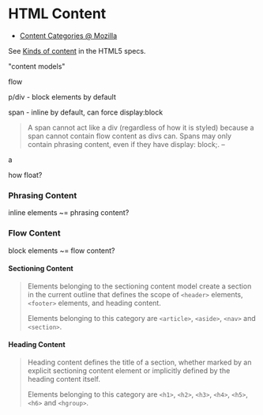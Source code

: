# HTML Content

* [Content Categories @ Mozilla](https://developer.mozilla.org/en-US/docs/Web/Guide/HTML/Content_categories)

See [Kinds of content](https://www.w3.org/TR/html5/dom.html#kinds-of-content) in the HTML5 specs.

"content models"

flow

p/div - block elements by default

span - inline by default, can force display:block

> A span cannot act like a div (regardless of how it is styled) because a span cannot contain flow content as divs can. Spans may only contain phrasing content, even if they have display: block;. –

a

how float?

### Phrasing Content

inline elements ~= phrasing content?

### Flow Content

block elements ~= flow content?

#### Sectioning Content

> Elements belonging to the sectioning content model create a section in the current outline that defines the scope of  `<header>` elements, `<footer>` elements, and heading content.
>
> Elements belonging to this category are `<article>`, `<aside>`, `<nav>` and `<section>`.

#### Heading Content

> Heading content defines the title of a section, whether marked by an explicit sectioning content element or implicitly defined by the heading content itself.
>
>Elements belonging to this category are `<h1>`, `<h2>`, `<h3>`, `<h4>`, `<h5>`, `<h6>` and `<hgroup>`. 
